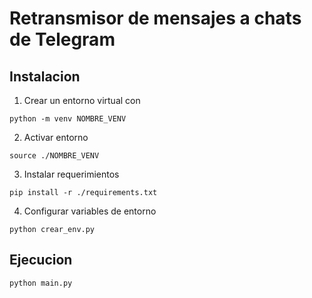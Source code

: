 # Retransmisor de mensajes a chats de Telegram

## Instalacion
1. Crear un entorno virtual con
```
python -m venv NOMBRE_VENV
``` 

2. Activar entorno
```
source ./NOMBRE_VENV
```

3. Instalar requerimientos
```
pip install -r ./requirements.txt
```

4. Configurar variables de entorno
```
python crear_env.py
```

## Ejecucion

```
python main.py
```